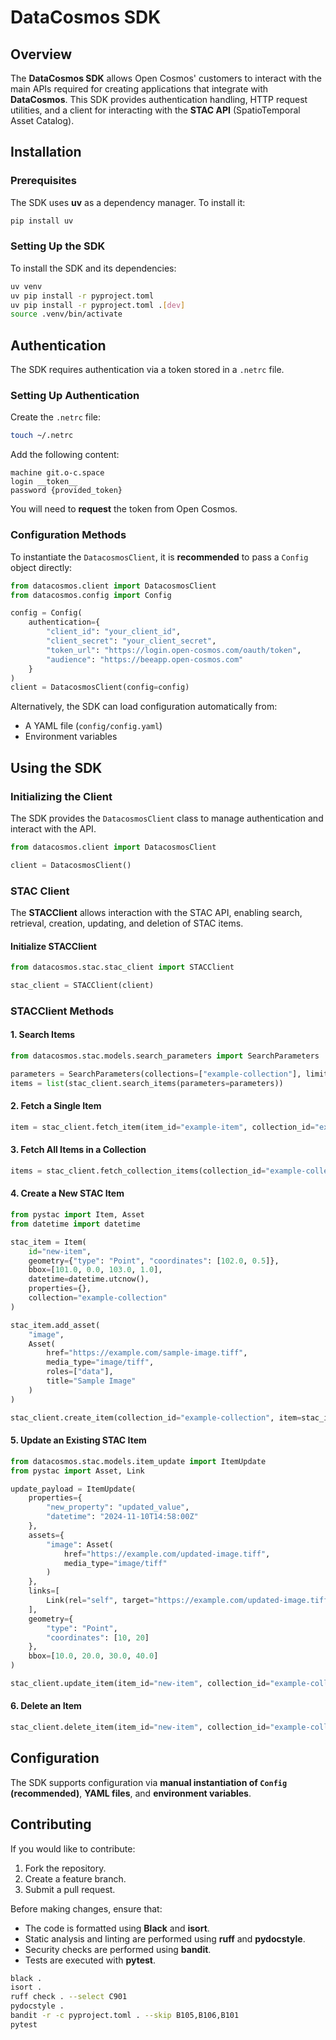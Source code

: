 # DataCosmos SDK

## Overview
The **DataCosmos SDK** allows Open Cosmos' customers to interact with the main APIs required for creating applications that integrate with **DataCosmos**. This SDK provides authentication handling, HTTP request utilities, and a client for interacting with the **STAC API** (SpatioTemporal Asset Catalog).

## Installation

### Prerequisites
The SDK uses **uv** as a dependency manager. To install it:

```sh
pip install uv
```

### Setting Up the SDK
To install the SDK and its dependencies:

```sh
uv venv
uv pip install -r pyproject.toml
uv pip install -r pyproject.toml .[dev]
source .venv/bin/activate
```

## Authentication
The SDK requires authentication via a token stored in a `.netrc` file.

### Setting Up Authentication
Create the `.netrc` file:

```sh
touch ~/.netrc
```

Add the following content:

```
machine git.o-c.space
login __token__
password {provided_token}
```

You will need to **request** the token from Open Cosmos.

### Configuration Methods
To instantiate the `DatacosmosClient`, it is **recommended** to pass a `Config` object directly:

```python
from datacosmos.client import DatacosmosClient
from datacosmos.config import Config

config = Config(
    authentication={
        "client_id": "your_client_id",
        "client_secret": "your_client_secret",
        "token_url": "https://login.open-cosmos.com/oauth/token",
        "audience": "https://beeapp.open-cosmos.com"
    }
)
client = DatacosmosClient(config=config)
```

Alternatively, the SDK can load configuration automatically from:
- A YAML file (`config/config.yaml`)
- Environment variables

## Using the SDK

### Initializing the Client
The SDK provides the `DatacosmosClient` class to manage authentication and interact with the API.

```python
from datacosmos.client import DatacosmosClient

client = DatacosmosClient()
```

### STAC Client
The **STACClient** allows interaction with the STAC API, enabling search, retrieval, creation, updating, and deletion of STAC items.

#### Initialize STACClient

```python
from datacosmos.stac.stac_client import STACClient

stac_client = STACClient(client)
```

### STACClient Methods

#### 1. **Search Items**
```python
from datacosmos.stac.models.search_parameters import SearchParameters

parameters = SearchParameters(collections=["example-collection"], limit=1)
items = list(stac_client.search_items(parameters=parameters))
```

#### 2. **Fetch a Single Item**
```python
item = stac_client.fetch_item(item_id="example-item", collection_id="example-collection")
```

#### 3. **Fetch All Items in a Collection**
```python
items = stac_client.fetch_collection_items(collection_id="example-collection")
```

#### 4. **Create a New STAC Item**
```python
from pystac import Item, Asset
from datetime import datetime

stac_item = Item(
    id="new-item",
    geometry={"type": "Point", "coordinates": [102.0, 0.5]},
    bbox=[101.0, 0.0, 103.0, 1.0],
    datetime=datetime.utcnow(),
    properties={},
    collection="example-collection"
)

stac_item.add_asset(
    "image",
    Asset(
        href="https://example.com/sample-image.tiff",
        media_type="image/tiff",
        roles=["data"],
        title="Sample Image"
    )
)

stac_client.create_item(collection_id="example-collection", item=stac_item)
```

#### 5. **Update an Existing STAC Item**
```python
from datacosmos.stac.models.item_update import ItemUpdate
from pystac import Asset, Link

update_payload = ItemUpdate(
    properties={
        "new_property": "updated_value",
        "datetime": "2024-11-10T14:58:00Z"
    },
    assets={
        "image": Asset(
            href="https://example.com/updated-image.tiff",
            media_type="image/tiff"
        )
    },
    links=[
        Link(rel="self", target="https://example.com/updated-image.tiff")
    ],
    geometry={
        "type": "Point",
        "coordinates": [10, 20]
    },
    bbox=[10.0, 20.0, 30.0, 40.0]
)

stac_client.update_item(item_id="new-item", collection_id="example-collection", update_data=update_payload)
```

#### 6. **Delete an Item**
```python
stac_client.delete_item(item_id="new-item", collection_id="example-collection")
```

## Configuration
The SDK supports configuration via **manual instantiation of `Config` (recommended)**, **YAML files**, and **environment variables**.

## Contributing
If you would like to contribute:
1. Fork the repository.
2. Create a feature branch.
3. Submit a pull request.

Before making changes, ensure that:
- The code is formatted using **Black** and **isort**.
- Static analysis and linting are performed using **ruff** and **pydocstyle**.
- Security checks are performed using **bandit**.
- Tests are executed with **pytest**.

```sh
black .
isort .
ruff check . --select C901
pydocstyle .
bandit -r -c pyproject.toml . --skip B105,B106,B101
pytest
```

